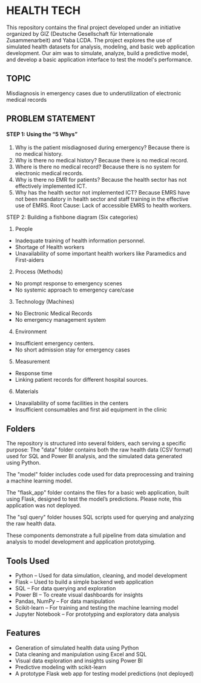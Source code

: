 # HEALTH TECH
This repository contains the final project developed under an initiative organized by GIZ (Deutsche Gesellschaft für Internationale Zusammenarbeit) and Yaba LCDA. The project explores the use of simulated health datasets for analysis, modeling, and basic web application development. Our aim was to simulate, analyze, build a predictive model, and develop a basic application interface to test the model's performance.

## TOPIC 
Misdiagnosis in emergency cases due to underutilization of electronic medical records

## PROBLEM STATEMENT
#### STEP 1: Using the “5 Whys”
1. Why is the patient misdiagnosed during emergency? Because there is no medical history.
2. Why is there no medical history? Because there is no medical record.
3. Where is there no medical record? Because there is no system for electronic medical records.
4. Why is there no EMR for patients? Because the health sector has not effectively implemented ICT.
5. Why has the health sector not implemented ICT? Because EMRS have not been mandatory in health sector and staff training in the effective use of EMRS.
Root Cause: Lack of accessible EMRS to health workers.

STEP 2: Building a fishbone diagram (Six categories)
1. People
- Inadequate training of health information personnel.
- Shortage of Health workers
- Unavailability of some important health workers like Paramedics and First-aiders

2. Process (Methods)
- No prompt response to emergency scenes
- No systemic approach to emergency care/case

3. Technology (Machines)
- No Electronic Medical Records
- No emergency management system

4. Environment
- Insufficient emergency centers.
- No short admission stay for emergency cases

5. Measurement
- Response time
- Linking patient records for different hospital sources.

6. Materials
- Unavailability of some facilities in the centers
- Insufficient consumables and first aid equipment in the clinic


## Folders
The repository is structured into several folders, each serving a specific purpose:
The "data" folder contains both the raw health data (CSV format) used for SQL and Power BI analysis, and the simulated data generated using Python.

The "model" folder includes code used for data preprocessing and training a machine learning model.

The "flask_app" folder contains the files for a basic web application, built using Flask, designed to test the model’s predictions. Please note, this application was not deployed.

The "sql query" folder houses SQL scripts used for querying and analyzing the raw health data.

These components demonstrate a full pipeline from data simulation and analysis to model development and application prototyping.

## Tools Used
- Python – Used for data simulation, cleaning, and model development
- Flask – Used to build a simple backend web application
- SQL – For data querying and exploration
- Power BI – To create visual dashboards for insights
- Pandas, NumPy – For data manipulation
- Scikit-learn – For training and testing the machine learning model
- Jupyter Notebook – For prototyping and exploratory data analysis

## Features
- Generation of simulated health data using Python
- Data cleaning and manipulation using Excel and SQL
- Visual data exploration and insights using Power BI
- Predictive modeling with scikit-learn
- A prototype Flask web app for testing model predictions (not deployed)